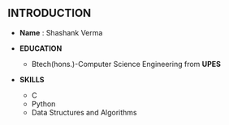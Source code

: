 
## INTRODUCTION ##
 
* **Name** : Shashank Verma
  
* **EDUCATION**
  * Btech(hons.)-Computer Science Engineering from **UPES**
    
* **SKILLS**
  * C
  * Python
  * Data Structures and Algorithms
    
